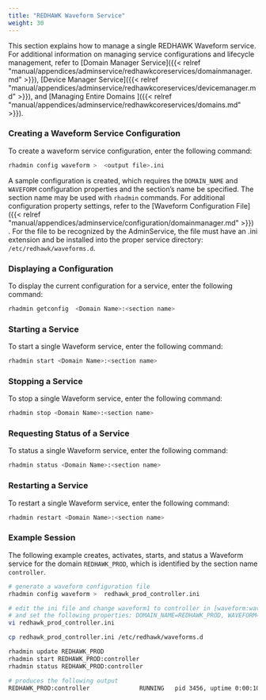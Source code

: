 ```yaml
---
title: "REDHAWK Waveform Service"
weight: 30
---
```


This section explains how to manage a single REDHAWK Waveform service.  For additional information on managing service configurations and lifecycle management, refer to [Domain Manager Service]({{< relref "manual/appendices/adminservice/redhawkcoreservices/domainmanager.md" >}}), [Device Manager Service]({{< relref "manual/appendices/adminservice/redhawkcoreservices/devicemanager.md" >}}), and [Managing Entire Domains ]({{< relref "manual/appendices/adminservice/redhawkcoreservices/domains.md" >}}).


### Creating a Waveform Service Configuration

To create a waveform service configuration, enter the following command:

```sh
rhadmin config waveform >  <output file>.ini
```
A sample configuration is created, which requires the `DOMAIN_NAME` and `WAVEFORM` configuration properties and the section’s name be specified. The section name may be used with `rhadmin` commands. For additional configuration property settings, refer to the [Waveform Configuration File]({{< relref "manual/appendices/adminservice/configuration/domainmanager.md" >}}) . For the file to be recognized by the AdminService, the file must have an .ini extension and be installed into the proper service directory: `/etc/redhawk/waveforms.d`.  

### Displaying a Configuration

To display the current configuration for a service, enter the following command:

```sh
rhadmin getconfig  <Domain Name>:<section name>
```

### Starting a Service

To start a single Waveform service, enter the following command:

```sh
rhadmin start <Domain Name>:<section name>
```

### Stopping a Service

To stop a single Waveform service, enter the following command:

```sh
rhadmin stop <Domain Name>:<section name>
```

### Requesting Status of a Service

To status a single Waveform service, enter the following command:

```sh
rhadmin status <Domain Name>:<section name>
```

### Restarting a Service

To restart a single Waveform service, enter the following command:

```sh
rhadmin restart <Domain Name>:<section name>
```


### Example Session

The following example creates, activates, starts, and status a Waveform service for the domain `REDHAWK_PROD`, which is identified by the section name `controller`.

```sh
# generate a waveform configuration file
rhadmin config waveform >  redhawk_prod_controller.ini

# edit the ini file and change waveform1 to controller in [waveform:waveform1],
# and set the following properties: DOMAIN_NAME=REDHAWK_PROD, WAVEFORM=controller
vi redhawk_prod_controller.ini

cp redhawk_prod_controller.ini /etc/redhawk/waveforms.d

rhadmin update REDHAWK_PROD
rhadmin start REDHAWK_PROD:controller
rhadmin status REDHAWK_PROD:controller

# produces the following output
REDHAWK_PROD:controller              RUNNING   pid 3456, uptime 0:00:10
```
